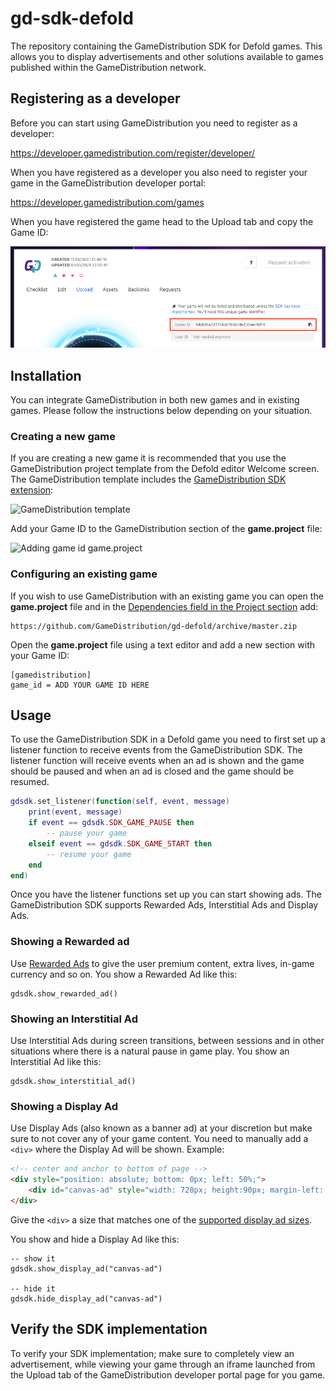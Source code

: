 # gd-sdk-defold
The repository containing the GameDistribution SDK for Defold games. This allows you to display advertisements and other solutions available to games published within the GameDistribution network.


## Registering as a developer
Before you can start using GameDistribution you need to register as a developer:

https://developer.gamedistribution.com/register/developer/

When you have registered as a developer you also need to register your game in the GameDistribution developer portal:

https://developer.gamedistribution.com/games

When you have registered the game head to the Upload tab and copy the Game ID:

![](/docs/gameid.png)


## Installation
You can integrate GameDistribution in both new games and in existing games. Please follow the instructions below depending on your situation.


### Creating a new game
If you are creating a new game it is recommended that you use the GameDistribution project template from the Defold editor Welcome screen. The GameDistribution template includes the [GameDistribution SDK extension](https://github.com/GameDistribution/gd-defold):

![GameDistribution template](/docs/gamedistribution-template.png)

Add your Game ID to the GameDistribution section of the **game.project** file:

![Adding game id game.project](/docs/adding-game-id.png)


### Configuring an existing game
If you wish to use GameDistribution with an existing game you can open the **game.project** file and in the [Dependencies field in the Project section](https://defold.com/manuals/project-settings/#dependencies) add:

```
https://github.com/GameDistribution/gd-defold/archive/master.zip
```

Open the **game.project** file using a text editor and add a new section with your Game ID:

```
[gamedistribution]
game_id = ADD YOUR GAME ID HERE
```


## Usage
To use the GameDistribution SDK in a Defold game you need to first set up a listener function to receive events from the GameDistribution SDK. The listener function will receive events when an ad is shown and the game should be paused and when an ad is closed and the game should be resumed.

```Lua
gdsdk.set_listener(function(self, event, message)
	print(event, message)
	if event == gdsdk.SDK_GAME_PAUSE then
		-- pause your game
	elseif event == gdsdk.SDK_GAME_START then
		-- resume your game
	end
end)
```

Once you have the listener functions set up you can start showing ads. The GameDistribution SDK supports Rewarded Ads, Interstitial Ads and Display Ads.


### Showing a Rewarded ad
Use [Rewarded Ads](https://blog.gamedistribution.com/rewarded-ads-are-here/) to give the user premium content, extra lives, in-game currency and so on. You show a Rewarded Ad like this:

```
gdsdk.show_rewarded_ad()
```


### Showing an Interstitial Ad
Use Interstitial Ads during screen transitions, between sessions and in other situations where there is a natural pause in game play. You show an Interstitial Ad like this:

```
gdsdk.show_interstitial_ad()
```


### Showing a Display Ad
Use Display Ads (also known as a banner ad) at your discretion but make sure to not cover any of your game content. You need to manually add a `<div>` where the Display Ad will be shown. Example:

```html
<!-- center and anchor to bottom of page -->
<div style="position: absolute; bottom: 0px; left: 50%;">
	<div id="canvas-ad" style="width: 728px; height:90px; margin-left: -50%;"/>
</div>
```

Give the `<div>` a size that matches one of the [supported display ad sizes](https://github.com/GameDistribution/GD-HTML5/wiki/Display-Ads).

You show and hide a Display Ad like this:

```
-- show it
gdsdk.show_display_ad("canvas-ad")

-- hide it
gdsdk.hide_display_ad("canvas-ad")
```


## Verify the SDK implementation
To verify your SDK implementation; make sure to completely view an advertisement, while viewing your game through an iframe launched from the Upload tab of the GameDistribution developer portal page for you game.
